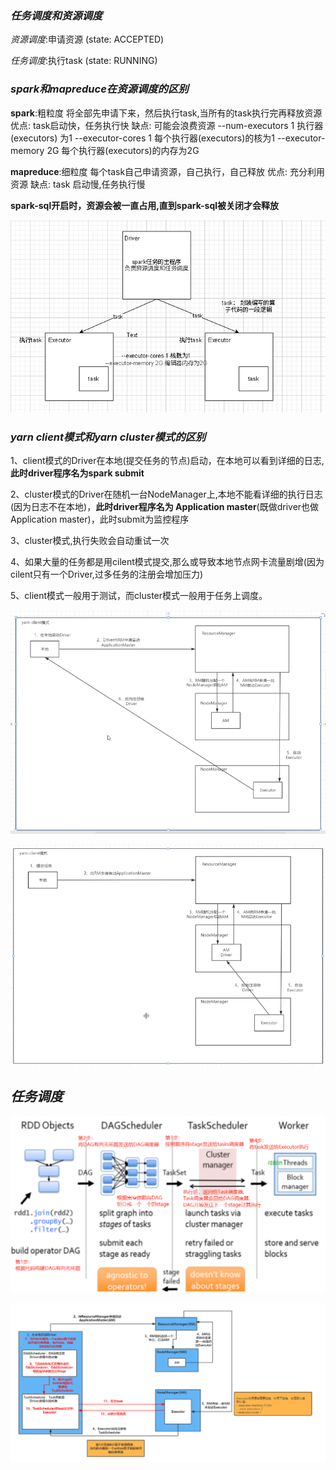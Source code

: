 ### ***任务调度和资源调度***

*资源调度*:申请资源 (state: ACCEPTED)

*任务调度*:执行task (state: RUNNING)

### ***spark和mapreduce在资源调度的区别***

**spark**:粗粒度
         将全部先申请下来，然后执行task,当所有的task执行完再释放资源
         优点: task启动快，任务执行快
         缺点: 可能会浪费资源
         --num-executors 1 执行器(executors) 为1
         --executor-cores 1 每个执行器(executors)的核为1
         --executor-memory 2G 每个执行器(executors)的内存为2G 

**mapreduce**:细粒度
         每个task自己申请资源，自己执行，自己释放
         优点: 充分利用资源
         缺点: task 启动慢,任务执行慢
         
**spark-sql开启时，资源会被一直占用,直到spark-sql被关闭才会释放**

![alt text](image-2.png)

### ***yarn client模式和yarn cluster模式的区别***
1、client模式的Driver在本地(提交任务的节点)启动，在本地可以看到详细的日志,**此时driver程序名为spark submit** 

2、cluster模式的Driver在随机一台NodeManager上,本地不能看详细的执行日志(因为日志不在本地)，**此时driver程序名为 Application master**(既做driver也做Application master)，此时submit为监控程序  

3、cluster模式,执行失败会自动重试一次  

4、如果大量的任务都是用cilent模式提交,那么或导致本地节点网卡流量剧增(因为cilent只有一个Driver,过多任务的注册会增加压力)  

5、client模式一般用于测试，而cluster模式一般用于任务上调度。

![alt text](image-4.png)

![alt text](image-5.png)


## ***任务调度***

![alt text](image-6.png)

![alt text](image-7.png)